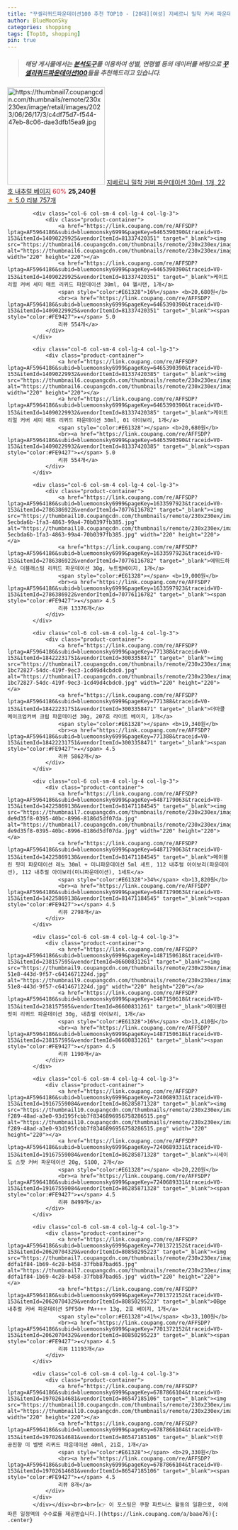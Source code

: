 ```yaml
---
title: "꾸셀리퀴드파운데이션100 추천 TOP10 - [20대][여성] 지베르니 밀착 커버 파운데이션 30ml, 1개, 22호 내추럴 베이지"
author: BlueMoonSky
categories: shopping
tags: [Top10, shopping]
pin: true
---
```


> ##### 해당 게시물에서는 [**분석도구**](https://itemscout.io/)를 이용하여 **성별**, **연령별** 등의 데이터를 바탕으로 [**꾸셀리퀴드파운데이션100**](https://link.coupang.com/a/baae76)들을 추천해드리고 있습니다.
<div class="container"><div class="row">
            <div class="col-6 col-sm-4 col-lg-4 col-lg-3">
                <div class="product-container">
                    <a href="https://link.coupang.com/re/AFFSDP?lptag=AF5964186&subid=bluemoonsky6999&pageKey=7344992433&traceid=V0-153&itemId=3487402264&vendorItemId=86389749992" target="_blank"><img src="https://thumbnail7.coupangcdn.com/thumbnails/remote/230x230ex/image/retail/images/2023/06/26/17/3/c4df75d7-f544-47eb-8c06-dae3dfb15ea9.jpg" alt="https://thumbnail7.coupangcdn.com/thumbnails/remote/230x230ex/image/retail/images/2023/06/26/17/3/c4df75d7-f544-47eb-8c06-dae3dfb15ea9.jpg" width="220" height="220"></a>
                    <a href="https://link.coupang.com/re/AFFSDP?lptag=AF5964186&subid=bluemoonsky6999&pageKey=7344992433&traceid=V0-153&itemId=3487402264&vendorItemId=86389749992" target="_blank">지베르니 밀착 커버 파운데이션 30ml, 1개, 22호 내추럴 베이지</a>
                    <span style="color:#E61328">60%</span> <b>25,240원</b>
                    <br><a href="https://link.coupang.com/re/AFFSDP?lptag=AF5964186&subid=bluemoonsky6999&pageKey=7344992433&traceid=V0-153&itemId=3487402264&vendorItemId=86389749992" target="_blank"><span style="color:#FE9427">★</span> 5.0
                    리뷰 757개</a>
                </div>
            </div>
            
            <div class="col-6 col-sm-4 col-lg-4 col-lg-3">
                <div class="product-container">
                    <a href="https://link.coupang.com/re/AFFSDP?lptag=AF5964186&subid=bluemoonsky6999&pageKey=6465390390&traceid=V0-153&itemId=14090229925&vendorItemId=81337420351" target="_blank"><img src="https://thumbnail6.coupangcdn.com/thumbnails/remote/230x230ex/image/rs_quotation_api/9iop2wur/e9bf28e269df4371a61a2a3cebe8986a.jpg" alt="https://thumbnail6.coupangcdn.com/thumbnails/remote/230x230ex/image/rs_quotation_api/9iop2wur/e9bf28e269df4371a61a2a3cebe8986a.jpg" width="220" height="220"></a>
                    <a href="https://link.coupang.com/re/AFFSDP?lptag=AF5964186&subid=bluemoonsky6999&pageKey=6465390390&traceid=V0-153&itemId=14090229925&vendorItemId=81337420351" target="_blank">케이트 리얼 커버 세미 매트 리퀴드 파운데이션 30ml, 04 헬시탠, 1개</a>
                    <span style="color:#E61328">16%</span> <b>20,680원</b>
                    <br><a href="https://link.coupang.com/re/AFFSDP?lptag=AF5964186&subid=bluemoonsky6999&pageKey=6465390390&traceid=V0-153&itemId=14090229925&vendorItemId=81337420351" target="_blank"><span style="color:#FE9427">★</span> 5.0
                    리뷰 554개</a>
                </div>
            </div>
            
            <div class="col-6 col-sm-4 col-lg-4 col-lg-3">
                <div class="product-container">
                    <a href="https://link.coupang.com/re/AFFSDP?lptag=AF5964186&subid=bluemoonsky6999&pageKey=6465390390&traceid=V0-153&itemId=14090229932&vendorItemId=81337420385" target="_blank"><img src="https://thumbnail6.coupangcdn.com/thumbnails/remote/230x230ex/image/rs_quotation_api/6mzxjrvl/6f6df6e7fe024532b6ba45d10a0eb872.jpg" alt="https://thumbnail6.coupangcdn.com/thumbnails/remote/230x230ex/image/rs_quotation_api/6mzxjrvl/6f6df6e7fe024532b6ba45d10a0eb872.jpg" width="220" height="220"></a>
                    <a href="https://link.coupang.com/re/AFFSDP?lptag=AF5964186&subid=bluemoonsky6999&pageKey=6465390390&traceid=V0-153&itemId=14090229932&vendorItemId=81337420385" target="_blank">케이트 리얼 커버 세미 매트 리퀴드 파운데이션 30ml, 01 아이보리, 1개</a>
                    <span style="color:#E61328"></span> <b>20,680원</b>
                    <br><a href="https://link.coupang.com/re/AFFSDP?lptag=AF5964186&subid=bluemoonsky6999&pageKey=6465390390&traceid=V0-153&itemId=14090229932&vendorItemId=81337420385" target="_blank"><span style="color:#FE9427">★</span> 5.0
                    리뷰 554개</a>
                </div>
            </div>
            
            <div class="col-6 col-sm-4 col-lg-4 col-lg-3">
                <div class="product-container">
                    <a href="https://link.coupang.com/re/AFFSDP?lptag=AF5964186&subid=bluemoonsky6999&pageKey=1633597923&traceid=V0-153&itemId=2786386922&vendorItemId=70776116782" target="_blank"><img src="https://thumbnail10.coupangcdn.com/thumbnails/remote/230x230ex/image/retail/images/3230635007390056-5ecbda6b-1fa3-4863-99a4-70b0397fb385.jpg" alt="https://thumbnail10.coupangcdn.com/thumbnails/remote/230x230ex/image/retail/images/3230635007390056-5ecbda6b-1fa3-4863-99a4-70b0397fb385.jpg" width="220" height="220"></a>
                    <a href="https://link.coupang.com/re/AFFSDP?lptag=AF5964186&subid=bluemoonsky6999&pageKey=1633597923&traceid=V0-153&itemId=2786386922&vendorItemId=70776116782" target="_blank">에뛰드하우스 더블래스팅 리퀴드 파운데이션 30g, 뉴트럴베이지, 1개</a>
                    <span style="color:#E61328"></span> <b>19,000원</b>
                    <br><a href="https://link.coupang.com/re/AFFSDP?lptag=AF5964186&subid=bluemoonsky6999&pageKey=1633597923&traceid=V0-153&itemId=2786386922&vendorItemId=70776116782" target="_blank"><span style="color:#FE9427">★</span> 4.5
                    리뷰 13376개</a>
                </div>
            </div>
            
            <div class="col-6 col-sm-4 col-lg-4 col-lg-3">
                <div class="product-container">
                    <a href="https://link.coupang.com/re/AFFSDP?lptag=AF5964186&subid=bluemoonsky6999&pageKey=771388&traceid=V0-153&itemId=18422231751&vendorItemId=3003358471" target="_blank"><img src="https://thumbnail7.coupangcdn.com/thumbnails/remote/230x230ex/image/retail/images/166827463611845-1bc72827-54dc-419f-9ec3-1cd49d4cbdc0.jpg" alt="https://thumbnail7.coupangcdn.com/thumbnails/remote/230x230ex/image/retail/images/166827463611845-1bc72827-54dc-419f-9ec3-1cd49d4cbdc0.jpg" width="220" height="220"></a>
                    <a href="https://link.coupang.com/re/AFFSDP?lptag=AF5964186&subid=bluemoonsky6999&pageKey=771388&traceid=V0-153&itemId=18422231751&vendorItemId=3003358471" target="_blank">더마콜 메이크업커버 크림 파운데이션 30g, 207호 라이트 베이지, 1개</a>
                    <span style="color:#E61328"></span> <b>19,340원</b>
                    <br><a href="https://link.coupang.com/re/AFFSDP?lptag=AF5964186&subid=bluemoonsky6999&pageKey=771388&traceid=V0-153&itemId=18422231751&vendorItemId=3003358471" target="_blank"><span style="color:#FE9427">★</span> 4.5
                    리뷰 5862개</a>
                </div>
            </div>
            
            <div class="col-6 col-sm-4 col-lg-4 col-lg-3">
                <div class="product-container">
                    <a href="https://link.coupang.com/re/AFFSDP?lptag=AF5964186&subid=bluemoonsky6999&pageKey=6487179063&traceid=V0-153&itemId=14225869138&vendorItemId=81471184545" target="_blank"><img src="https://thumbnail7.coupangcdn.com/thumbnails/remote/230x230ex/image/retail/images/3224763012092868-de9d35f8-0395-40bc-8996-8186d5df07da.jpg" alt="https://thumbnail7.coupangcdn.com/thumbnails/remote/230x230ex/image/retail/images/3224763012092868-de9d35f8-0395-40bc-8996-8186d5df07da.jpg" width="220" height="220"></a>
                    <a href="https://link.coupang.com/re/AFFSDP?lptag=AF5964186&subid=bluemoonsky6999&pageKey=6487179063&traceid=V0-153&itemId=14225869138&vendorItemId=81471184545" target="_blank">메이블린 핏미 파운데이션 레노 30ml + 미니파운데이션 5ml 세트, 112 내추럴 아이보리(파운데이션), 112 내추럴 아이보리(미니파운데이션), 1세트</a>
                    <span style="color:#E61328">34%</span> <b>13,820원</b>
                    <br><a href="https://link.coupang.com/re/AFFSDP?lptag=AF5964186&subid=bluemoonsky6999&pageKey=6487179063&traceid=V0-153&itemId=14225869138&vendorItemId=81471184545" target="_blank"><span style="color:#FE9427">★</span> 4.5
                    리뷰 2798개</a>
                </div>
            </div>
            
            <div class="col-6 col-sm-4 col-lg-4 col-lg-3">
                <div class="product-container">
                    <a href="https://link.coupang.com/re/AFFSDP?lptag=AF5964186&subid=bluemoonsky6999&pageKey=1487150618&traceid=V0-153&itemId=238157595&vendorItemId=86600831261" target="_blank"><img src="https://thumbnail9.coupangcdn.com/thumbnails/remote/230x230ex/image/retail/images/2023/07/17/9/0/84fd95af-51e8-443d-9f57-c6414671224d.jpg" alt="https://thumbnail9.coupangcdn.com/thumbnails/remote/230x230ex/image/retail/images/2023/07/17/9/0/84fd95af-51e8-443d-9f57-c6414671224d.jpg" width="220" height="220"></a>
                    <a href="https://link.coupang.com/re/AFFSDP?lptag=AF5964186&subid=bluemoonsky6999&pageKey=1487150618&traceid=V0-153&itemId=238157595&vendorItemId=86600831261" target="_blank">메이블린 핏미 리퀴드 파운데이션 30g, 내츄럴 아이보리, 1개</a>
                    <span style="color:#E61328">16%</span> <b>13,410원</b>
                    <br><a href="https://link.coupang.com/re/AFFSDP?lptag=AF5964186&subid=bluemoonsky6999&pageKey=1487150618&traceid=V0-153&itemId=238157595&vendorItemId=86600831261" target="_blank"><span style="color:#FE9427">★</span> 4.5
                    리뷰 1190개</a>
                </div>
            </div>
            
            <div class="col-6 col-sm-4 col-lg-4 col-lg-3">
                <div class="product-container">
                    <a href="https://link.coupang.com/re/AFFSDP?lptag=AF5964186&subid=bluemoonsky6999&pageKey=7240689331&traceid=V0-153&itemId=19167559084&vendorItemId=86285871328" target="_blank"><img src="https://thumbnail10.coupangcdn.com/thumbnails/remote/230x230ex/image/retail/images/2205d29b-f289-48ad-a3e0-93d195fcbb7f8346896956758286515.png" alt="https://thumbnail10.coupangcdn.com/thumbnails/remote/230x230ex/image/retail/images/2205d29b-f289-48ad-a3e0-93d195fcbb7f8346896956758286515.png" width="220" height="220"></a>
                    <a href="https://link.coupang.com/re/AFFSDP?lptag=AF5964186&subid=bluemoonsky6999&pageKey=7240689331&traceid=V0-153&itemId=19167559084&vendorItemId=86285871328" target="_blank">시세이도 스팟 커버 파운데이션 20g, S100, 2개</a>
                    <span style="color:#E61328"></span> <b>20,220원</b>
                    <br><a href="https://link.coupang.com/re/AFFSDP?lptag=AF5964186&subid=bluemoonsky6999&pageKey=7240689331&traceid=V0-153&itemId=19167559084&vendorItemId=86285871328" target="_blank"><span style="color:#FE9427">★</span> 4.5
                    리뷰 8499개</a>
                </div>
            </div>
            
            <div class="col-6 col-sm-4 col-lg-4 col-lg-3">
                <div class="product-container">
                    <a href="https://link.coupang.com/re/AFFSDP?lptag=AF5964186&subid=bluemoonsky6999&pageKey=7701372152&traceid=V0-153&itemId=20620704329&vendorItemId=80850295223" target="_blank"><img src="https://thumbnail7.coupangcdn.com/thumbnails/remote/230x230ex/image/retail/images/621605941318924-ddfa1f84-1b69-4c28-b458-37fbb87bad65.jpg" alt="https://thumbnail7.coupangcdn.com/thumbnails/remote/230x230ex/image/retail/images/621605941318924-ddfa1f84-1b69-4c28-b458-37fbb87bad65.jpg" width="220" height="220"></a>
                    <a href="https://link.coupang.com/re/AFFSDP?lptag=AF5964186&subid=bluemoonsky6999&pageKey=7701372152&traceid=V0-153&itemId=20620704329&vendorItemId=80850295223" target="_blank">OBge 내추럴 커버 파운데이션 SPF50+ PA++++ 13g, 2호 베이지, 1개</a>
                    <span style="color:#E61328">41%</span> <b>33,100원</b>
                    <br><a href="https://link.coupang.com/re/AFFSDP?lptag=AF5964186&subid=bluemoonsky6999&pageKey=7701372152&traceid=V0-153&itemId=20620704329&vendorItemId=80850295223" target="_blank"><span style="color:#FE9427">★</span> 4.5
                    리뷰 11193개</a>
                </div>
            </div>
            
            <div class="col-6 col-sm-4 col-lg-4 col-lg-3">
                <div class="product-container">
                    <a href="https://link.coupang.com/re/AFFSDP?lptag=AF5964186&subid=bluemoonsky6999&pageKey=6787866104&traceid=V0-153&itemId=19702614681&vendorItemId=86547185106" target="_blank"><img src="https://thumbnail10.coupangcdn.com/thumbnails/remote/230x230ex/image/vendor_inventory/83a5/85143f7ebc8960611d6dfeead6274310f28f68c6bc0ec1a67a2d5d8a77fd.jpg" alt="https://thumbnail10.coupangcdn.com/thumbnails/remote/230x230ex/image/vendor_inventory/83a5/85143f7ebc8960611d6dfeead6274310f28f68c6bc0ec1a67a2d5d8a77fd.jpg" width="220" height="220"></a>
                    <a href="https://link.coupang.com/re/AFFSDP?lptag=AF5964186&subid=bluemoonsky6999&pageKey=6787866104&traceid=V0-153&itemId=19702614681&vendorItemId=86547185106" target="_blank">더후 공진향 미 벨벳 리퀴드 파운데이션 40ml, 21호, 1개</a>
                    <span style="color:#E61328"></span> <b>29,330원</b>
                    <br><a href="https://link.coupang.com/re/AFFSDP?lptag=AF5964186&subid=bluemoonsky6999&pageKey=6787866104&traceid=V0-153&itemId=19702614681&vendorItemId=86547185106" target="_blank"><span style="color:#FE9427">★</span> 4.5
                    리뷰 8개</a>
                </div>
            </div>
            </div></div><br><br>[👉 이 포스팅은 쿠팡 파트너스 활동의 일환으로, 이에 따른 일정액의 수수료를 제공받습니다.](https://link.coupang.com/a/baae76){: .center}